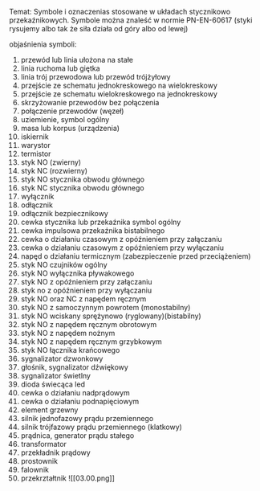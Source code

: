 Temat: Symbole i oznaczenias stosowane w układach stycznikowo przekaźnikowych.
Symbole można znaleść w normie PN-EN-60617 
(styki rysujemy albo tak że siła działa od góry albo od lewej)

objaśnienia symboli:
1. przewód lub linia ułożona na stałe 
2. linia ruchoma lub giętka 
3. linia trój przewodowa lub przewód trójżyłowy 
4. przejście ze schematu jednokreskowego na wielokreskowy 
5. przejście ze schematu wielokreskowego na jednokreskowy
6. skrzyżowanie przewodów bez połączenia 
7. połączenie przewodów (węzeł)
8. uziemienie, symbol ogólny
9. masa lub korpus (urządzenia)
10. iskiernik 
11. warystor 
12. termistor 
13. styk NO (zwierny) 
14. styk NC (rozwierny) 
15. styk NO stycznika obwodu głównego
16. styk NC stycznika obwodu głównego
17. wyłącznik
18. odłącznik
19. odłącznik bezpiecznikowy 
20. cewka stycznika lub przekaźnika symbol ogólny
21. cewka impulsowa przekaźnika bistabilnego 
22. cewka o działaniu czasowym z opóźnieniem przy załączaniu
23. cewka o działaniu czasowym z opóźnieniem przy wyłączaniu
24. napęd o działaniu termicznym (zabezpieczenie przed przeciążeniem)
25. styk NO czujników ogólny 
26. styk NO wyłącznika pływakowego
27. styk NO z opóźnieniem przy załączaniu
28. styk no z opóźnieniem przy wyłączaniu 
29. styk NO oraz NC z napędem ręcznym 
30. styk NO z samoczynnym powrotem (monostabilny)
31. styk NO wciskany sprężynowo (ryglowany)(bistabilny)
32. styk NO z napędem ręcznym obrotowym 
33. styk NO z napędem nożnym 
34. styk NO z napędem ręcznym grzybkowym 
35. styk NO łącznika krańcowego 
36. sygnalizator dzwonkowy 
37. głośnik, sygnalizator dźwiękowy 
38. sygnalizator świetlny
39. dioda świecąca led 
40. cewka o działaniu nadprądowym 
41. cewka o działaniu podnapięciowym
42. element grzewny 
43. silnik jednofazowy prądu przemiennego 
44. silnik trójfazowy prądu przemiennego (klatkowy)
45. prądnica, generator prądu stałego 
46. transformator
47. przekładnik prądowy 
48. prostownik
49. falownik
50. przekrztałtnik
![[03.00.png]]
